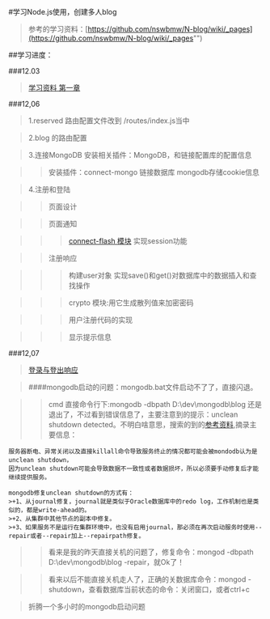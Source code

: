 

#学习Node.js使用，创建多人blog

>参考的学习资料：[https://github.com/nswbmw/N-blog/wiki/_pages](https://github.com/nswbmw/N-blog/wiki/_pages"")

##学习进度：

###12.03
>[学习资料 第一章](https://github.com/nswbmw/N-blog/wiki/%E7%AC%AC1%E7%AB%A0--Express-MongoDB-%E6%90%AD%E5%BB%BA%E5%A4%9A%E4%BA%BA%E5%8D%9A%E5%AE%A2)

###12,06

>1.reserved 路由配置文件改到 /routes/index.js当中

>2.blog 的路由配置

>3.连接MongoDB  安装相关插件：MongoDB，和链接配置库的配置信息

>>安装插件：connect-mongo 链接数据库  mongodb存储cookie信息

>4.注册和登陆  

>>页面设计

>>页面通知

>>>[connect-flash 模块](https://github.com/jaredhanson/connect-flash) 实现session功能

>>注册响应

>>>构建user对象 实现save()和get()对数据库中的数据插入和查找操作

>>>crypto 模块:用它生成散列值来加密密码

>>>用户注册代码的实现

>>>显示提示信息


###12,07

>[登录与登出响应](https://github.com/nswbmw/N-blog/wiki/%E7%AC%AC1%E7%AB%A0--Express-MongoDB-%E6%90%AD%E5%BB%BA%E5%A4%9A%E4%BA%BA%E5%8D%9A%E5%AE%A2#%E7%99%BB%E5%BD%95%E4%B8%8E%E7%99%BB%E5%87%BA%E5%93%8D%E5%BA%94)

>####mongodb启动的问题：mongodb.bat文件启动不了了，直接闪退。

>>cmd 直接命令行下:mongodb -dbpath D:\dev\mongodb\blog 还是退出了，不过看到错误信息了，主要注意到的提示：unclean shutdown detected。不明白啥意思，搜索的到的[参考资料](http://www.itpub.net/thread-1778273-1-1.html),摘录主要信息：
	
	服务器断电、异常关闭以及直接killall命令导致服务终止的情况都可能会被mondodb认为是unclean shutdown，
	因为unclean shutdown可能会导致数据不一致性或者数据损坏，所以必须要手动修复后才能继续提供服务。

	mongodb修复unclean shutdown的方式有：
	>+1、从journal修复，journal就是类似于Oracle数据库中的redo log，工作机制也是类似的，都是write-ahead的。
	>+2、从集群中其他节点的副本中修复。
	>+3、如果服务不是运行在集群环境中，也没有启用journal，那必须在再次启动服务时使用--repair或者--repair加上--repairpath修复。

>>看来是我的昨天直接关机的问题了，修复命令：mongod -dbpath D:\dev\mongodb\blog -repair，就Ok了！

>>看来以后不能直接关机走人了，正确的关数据库命令：mongod -shutdown，查看数据库当前状态的命令：关闭窗口，或者ctrl+c

>折腾一个多小时的mongodb启动问题